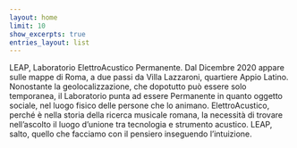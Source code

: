 ```yaml
---
layout: home
limit: 10
show_excerpts: true
entries_layout: list
---
```


LEAP, Laboratorio ElettroAcustico Permanente. Dal Dicembre 2020 appare sulle mappe di Roma, a due passi da Villa Lazzaroni, quartiere Appio Latino. Nonostante la geolocalizzazione, che dopotutto può essere solo temporanea, il Laboratorio punta ad essere Permanente in quanto oggetto sociale, nel luogo fisico delle persone che lo animano. ElettroAcustico, perché è nella storia della ricerca musicale romana, la necessità di trovare nell’ascolto il luogo d’unione tra tecnologia e strumento acustico. LEAP, salto, quello che facciamo con il pensiero inseguendo l’intuizione.
